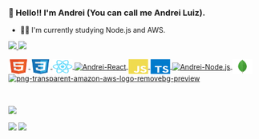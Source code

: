 ### 👋 Hello!! I'm Andrei (You can call me Andrei Luiz).



- ✍🏻 I'm currently studying Node.js and AWS.



<div> 
  <a href="https://github.com/S7Andrei">
  <img height="180em" src="https://github-readme-stats.vercel.app/api?username=S7Andrei&show_icons=true&theme=radical"/>
  <img height="180em" src="https://github-readme-stats.vercel.app/api/top-langs/?username=S7Andrei&layout=compact&langs_count=7&theme=radical"/>
</div>
 
<div style="display: inline_block"></br> 
<a href="#"> <img align="center" alt="Andrei-HTML5" height="30" width="40" src="https://raw.githubusercontent.com/devicons/devicon/master/icons/html5/html5-original.svg"> </a>
<a href="#"> <img align="center" alt="Andrei-CSS3" height="30" width="40" src="https://raw.githubusercontent.com/devicons/devicon/master/icons/css3/css3-original.svg"> </a> 
<a href="#"> <img align="center" alt="Andrei-React" height="30" width="40" src="https://raw.githubusercontent.com/devicons/devicon/master/icons/react/react-original.svg"> </a>
<a href="#"> <img align="center" alt="Andrei-React" height="30" width="40" src="https://i.postimg.cc/Jn31692J/tailwind-css.png"> </a>
<a href="#"> <img align="center" alt="Andrei-Js" height="30" width="40" src="https://raw.githubusercontent.com/devicons/devicon/master/icons/javascript/javascript-plain.svg"> </a>
<a href="#"> <img align="center" alt="Andrei-Js" height="30" width="40" src="https://raw.githubusercontent.com/devicons/devicon/master/icons/typescript/typescript-plain.svg"> </a>
<a href="#"> <img align="center" alt="Andrei-Node.js" height="30" width="40" src="https://cdn.jsdelivr.net/gh/devicons/devicon/icons/nodejs/nodejs-original.svg"> </a>
<a href="#"> <img align="center" alt="Andrei-MondoDB" height="30" width="40" src="https://raw.githubusercontent.com/devicons/devicon/master/icons/mongodb/mongodb-original.svg">  </a>
<a href='https://postimages.org/' target='_blank'><img src='https://i.postimg.cc/BvKJtjnn/png-transparent-amazon-aws-logo-removebg-preview.png' height="30" width="45" alt='png-transparent-amazon-aws-logo-removebg-preview'/></a>
</div> <br/> 

##

<div> 
  <a href="https://www.linkedin.com/in/andrei-silva-b71463211/" target="_blank"><img src="https://img.shields.io/badge/-LinkedIn-%230077B5?style=for-the-badge&logo=linkedin&logoColor=white" target="_blank"></a> 
</div> 

 <a href="#"><img visibility="hidden" src="https://imgs.search.brave.com/5M-ZVGC866sUoBuwQRVk1phenzLt3by06ZmOCSBtrRo/rs:fit:860:0:0/g:ce/aHR0cHM6Ly93d3cu/aHRtbGNzc2NvbG9y/LmNvbS9wcmV2aWV3/L2dhbGxlcnkvMEQx/MDE3LnBuZw" aling="left" width="500px"></a>
 <a href="#"><img src="https://media.giphy.com/media/tDD5sO5Sa5AEhUwTju/giphy.gif" aling-item="center" display="flex" text-align="center"></a>
